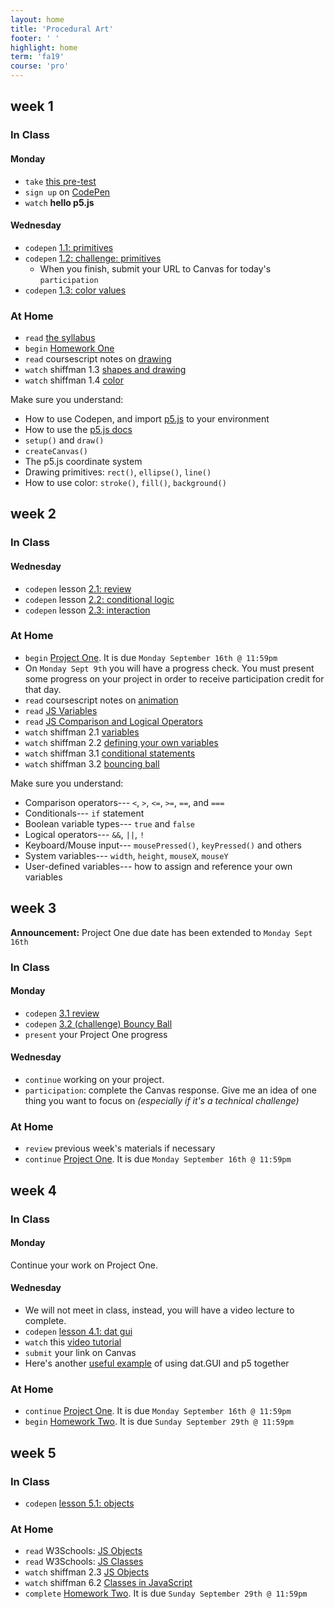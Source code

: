 ```yaml
---
layout: home
title: 'Procedural Art'
footer: ' '
highlight: home
term: 'fa19'
course: 'pro'
---
```

## week 1

### In Class
#### Monday
 * `take` [this pre-test](https://forms.gle/M5Lm7YciW6BFaMkz9)
 * `sign up` on [CodePen](https://codepen.io)
 * `watch` **hello p5.js**
 
#### Wednesday
 * `codepen` [1.1: primitives](https://codepen.io/novonagu/pen/YzKVjGj)
 * `codepen` [1.2: challenge: primitives](https://codepen.io/novonagu/pen/RwbVBZE)
   * When you finish, submit your URL to Canvas for today's `participation`
 * `codepen` [1.3: color values](https://codepen.io/novonagu/pen/aboWjLE)

 
### At Home
 * `read` [the syllabus](pro-syllabus.pdf)
 * `begin` [Homework One](assignments/hw1.html)
 * `read` coursescript notes on [drawing](http://coursescript.com/notes/interactivecomputing/drawing/index.html)
 * `watch` shiffman 1.3 [shapes and drawing](https://youtu.be/c3TeLi6Ns1E)
 * `watch` shiffman 1.4 [color](https://youtu.be/riiJTF5-N7c)

Make sure you understand:
 * How to use Codepen, and import [p5.js](https://p5js.org/) to your environment
 * How to use the [p5.js docs](https://p5js.org/)
 * `setup()` and `draw()`
 * `createCanvas()`
 * The p5.js coordinate system
 * Drawing primitives: `rect()`, `ellipse()`, `line()`
 * How to use color: `stroke()`, `fill()`, `background()`
 
## week 2
### In Class
#### Wednesday
 * `codepen` lesson [2.1: review](https://codepen.io/novonagu/pen/RwbjbER)
 * `codepen` lesson [2.2: conditional logic](https://codepen.io/novonagu/pen/NWKwKZy)
 * `codepen` lesson [2.3: interaction](https://codepen.io/novonagu/pen/bGbYGGL)

### At Home
* `begin` [Project One](assignments/p1.html). It is due `Monday September 16th @ 11:59pm`
* On `Monday Sept 9th` you will have a progress check. You must present some progress on your project in order to receive participation credit for that day.
* `read` coursescript notes on [animation](http://coursescript.com/notes/interactivecomputing/animation/index.html)
* `read` [JS Variables](https://www.w3schools.com/js/js_variables.asp)
* `read` [JS Comparison and Logical Operators](https://www.w3schools.com/js/js_comparisons.asp)
* `watch` shiffman 2.1 [variables](https://youtu.be/RnS0YNuLfQQ)
* `watch` shiffman 2.2 [defining your own variables](https://youtu.be/Bn_B3T_Vbxs)
* `watch` shiffman 3.1 [conditional statements](https://youtu.be/1Osb_iGDdjk)
* `watch` shiffman 3.2 [bouncing ball](https://youtu.be/LO3Awjn_gyU)


Make sure you understand:
 * Comparison operators--- `<`, `>`, `<=`, `>=`, `==`, and `===`
 * Conditionals--- `if` statement
 * Boolean variable types--- `true` and `false`
 * Logical operators--- `&&`, `||`, `!`
 * Keyboard/Mouse input--- `mousePressed()`, `keyPressed()` and others
 * System variables--- `width`, `height`, `mouseX`, `mouseY`
 * User-defined variables--- how to assign and reference your own variables
 
## week 3
__Announcement:__ Project One due date has been extended to `Monday Sept 16th`

### In Class
#### Monday
 * `codepen` [3.1 review](https://codepen.io/novonagu/pen/vYBRNYq?editors=1010)
 * `codepen` [3.2 (challenge) Bouncy Ball](https://codepen.io/novonagu/pen/vYBdroo)
 * `present` your Project One progress

#### Wednesday
 * `continue` working on your project.
 * `participation`: complete the Canvas response. Give me an idea of one thing you want to focus on _(especially if it's a technical challenge)_

### At Home
 * `review` previous week's materials if necessary
 * `continue` [Project One](assignments/p1.html). It is due `Monday September 16th @ 11:59pm`

## week 4
### In Class
#### Monday
Continue your work on Project One.

#### Wednesday
 * We will not meet in class, instead, you will have a video lecture to complete.
 * `codepen` [lesson 4.1: dat gui](https://codepen.io/novonagu/pen/xxKJjYM)
 * `watch` this [video tutorial](https://www.youtube.com/watch?v=mY4nJjEGQxY)
 * `submit` your link on Canvas
 * Here's another [useful example](https://editor.p5js.org/slow_izzm/sketches/rJXAyI7JV) of using dat.GUI and p5 together
 
### At Home
 * `continue` [Project One](assignments/p1.html). It is due `Monday September 16th @ 11:59pm`
 * `begin` [Homework Two](assignments/hw2.html). It is due `Sunday September 29th @ 11:59pm`

## week 5
### In Class
 * `codepen` [lesson 5.1: objects](https://codepen.io/novonagu/pen/BaBvGyp)
 

### At Home
 * `read` W3Schools: [JS Objects](https://www.w3schools.com/js/js_objects.asp)
 * `read` W3Schools: [JS Classes](https://www.w3schools.com/js/js_classes.asp)
 * `watch` shiffman 2.3 [JS Objects](https://youtu.be/-e5h4IGKZRY)
 * `watch` shiffman 6.2 [Classes in JavaScript](https://youtu.be/T-HGdc8L-7w)
 * `complete` [Homework Two](assignments/hw2.html). It is due `Sunday September 29th @ 11:59pm`
